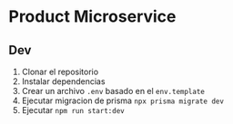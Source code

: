 # Product Microservice

## Dev

1. Clonar el repositorio
2. Instalar dependencias
3. Crear un archivo `.env` basado en el `env.template`
4. Ejecutar migracion de prisma `npx prisma migrate dev`
5. Ejecutar `npm run start:dev`
